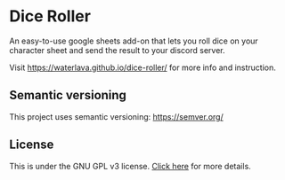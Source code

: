 # Dice Roller
An easy-to-use google sheets add-on that lets you roll dice on your character sheet and send the result to your discord server.

Visit https://waterlava.github.io/dice-roller/ for more info and instruction.


## Semantic versioning

This project uses semantic versioning: https://semver.org/

## License

This is under the GNU GPL v3 license. [Click here](https://www.gnu.org/licenses/gpl-3.0.en.html) for more details.
